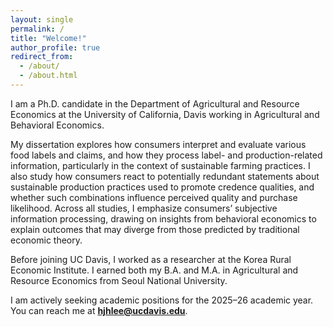```yaml
---
layout: single
permalink: /
title: "Welcome!"
author_profile: true
redirect_from: 
  - /about/
  - /about.html
---
```


I am a Ph.D. candidate in the Department of Agricultural and Resource Economics at the University of California, Davis working in Agricultural and Behavioral Economics. 

My dissertation explores how consumers interpret and evaluate various food labels and claims, and how they process label- and production-related information, particularly in the context of sustainable farming practices. I also study how consumers react to potentially redundant statements about sustainable production practices used to promote credence qualities, and whether such combinations influence perceived quality and purchase likelihood. Across all studies, I emphasize consumers’ subjective information processing, drawing on insights from behavioral economics to explain outcomes that may diverge from those predicted by traditional economic theory.

Before joining UC Davis, I worked as a researcher at the Korea Rural Economic Institute. I earned both my B.A. and M.A. in Agricultural and Resource Economics from Seoul National University.

I am actively seeking academic positions for the 2025–26 academic year. You can reach me at **hjhlee@ucdavis.edu**.
